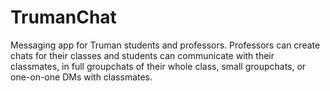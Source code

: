 # TrumanChat
Messaging app for Truman students and professors.
Professors can create chats for their classes and students can 
communicate with their classmates, in full groupchats of their whole class, 
small groupchats, or one-on-one DMs with classmates.
